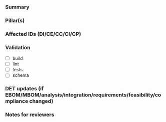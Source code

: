 ### Summary

### Pillar(s)
<!-- CAD / CAE / CAI / CAM / CAT / CAS / ... -->

### Affected IDs (DI/CE/CC/CI/CP)

### Validation
- [ ] build
- [ ] lint
- [ ] tests
- [ ] schema

### DET updates (if EBOM/MBOM/analysis/integration/requirements/feasibility/compliance changed)

### Notes for reviewers